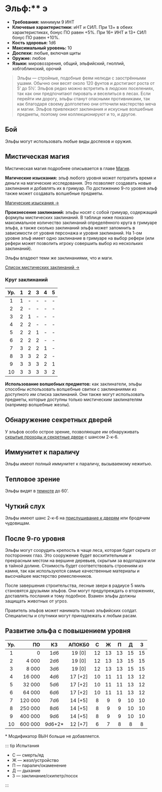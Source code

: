 # Эльф:** э

-   **Требования:** минимум 9 ИНТ
-   **Ключевые характеристики:** иНТ и СИЛ. При 13+ в обеих характеристиках, бонус ПО равен +5%. При 16+ ИНТ и 13+ СИЛ бонус ПО равен +10%.
-   **Кость здоровья:** 1d6
-   **Максимальный уровень:** 10
-   **Доспехи:** любые, включая щиты
-   **Оружие:** любое
-   **Языки:** мировоззрения, общий, эльфийский, гноллий, хобгоблинский, орочий

> Эльфы — стройные, подобные феям нелюди с заострёнными ушами. Обычно они весят около 120 фунтов и достигают роста от 5’ до 5½’. Эльфов редко можно встретить в людских поселениях, так как они предпочитают пировать и веселиться в лесах. Если перейти им дорогу, эльфы станут опасными противниками, так как благодаря своему долголетию они отточили мастерство меча и магии. Эльфов привлекают заклинания и искусные волшебные предметы, поэтому они коллекционируют и то, и другое.

## Бой

Эльфы могут использовать любые виды доспехов и оружия.

## Мистическая магия

Мистическая магия подробнее описывается в главе [Магия](../../magic/magic/spells#мистическая-магия).

**Магические изыскания:** эльф любого уровня может потратить время и деньги на магические исследования. Это позволяет создавать новые заклинания и добавлять их в гримуар. По достижению 9-го уровня эльф также может создавать волшебные предметы.

[Магические изыскания ->](../../magic/magic/magical-research)

**Произнесение заклинаний:** эльфы носят с собой гримуар, содержащий формулы мистических заклинаний. В таблице ниже показано максимальное количество заклинаний определённого круга в гримуаре эльфа, а также сколько заклинаний эльфа может запомнить в зависимости от уровня персонажа и уровня заклинаний. На 1-ом уровне эльф имеет одно заклинание в гримуаре на выбор рефери (или рефери может позволить игроку совершить выбор из нескольких заклинаний).

Эльфы владеют теми же заклинаниями, что и маги.

[Список мистических заклинаний ->](../../magic/arcane/arcane-spells)

### Круг заклинаний

|  Ур.  |   1   |   2   |   3   |   4   |   5   |
| :---: | :---: | :---: | :---: | :---: | :---: |
|   1   |   1   |   -   |   -   |   -   |   -   |
|   2   |   2   |   -   |   -   |   -   |   -   |
|   3   |   2   |   1   |   -   |   -   |   -   |
|   4   |   2   |   2   |   -   |   -   |   -   |
|   5   |   2   |   2   |   1   |   -   |   -   |
|   6   |   2   |   2   |   2   |   -   |   -   |
|   7   |   3   |   2   |   2   |   1   |   -   |
|   8   |   3   |   3   |   2   |   2   |   -   |
|   9   |   3   |   3   |   3   |   2   |   1   |
|  10   |   3   |   3   |   3   |   3   |   2   |

**Использование волшебных предметов:** как заклинатели, эльфы способны использовать волшебные свитки с заклинаниями из доступного им списка заклинаний. Они также могут использовать предметы, которые доступны только мистическим заклинателям (например волшебные жезлы).

## Обнаружение секретных дверей

У эльфов особо острое зрение, позволяющее им обнаруживать [скрытые проходы и секретные двери](../../adventures/adventuring/dungeon-adventuring#секретные-двери) с шансом 2-к-6.

## Иммунитет к параличу

Эльфы имеют полный иммунитет к параличу, вызываемому нежитью.

## Тепловое зрение

Эльфы видят в [темноте](../../adventures/adventuring/hazards-and-challenges#темнота) до 60’.

## Чуткий слух

Эльфы имеют шанс 2-к-6 на [прислушивание к дверям](../../adventures/adventuring/dungeon-adventuring#прислушивание-к-дверям) или бродячим чудовищам.

## После 9-го уровня

Эльфы могут соорудить крепость в чаще леса, которая будет скрыта от посторонних глаз. Это сооружение будет восхитительным и прекрасным местом на вершине деревьев, скрытым за водопадом или в тайной долине. Стоимость будет соответствовать строениям из камня, так как используются самые качественные материалы и высочайшее мастерство ремесленников.

После завершения строительства, лесные звери в радиусе 5 миль становятся друзьями эльфов. Они могут предупреждать о вторжениях, доставлять послания и тому подобное. Взамен эльфы должны защищать животных от угроз.

Правитель эльфов может нанимать только эльфийских солдат. Специалисты и спутники могут принадлежать к любым расам.

## Развитие эльфа с повышением уровня

|  Ур.  |      ПО |   КЗ    | АПОКБ0  |   C   |   Ж   |   П   |   Д   |   З   |
| :---: | ------: | :-----: | :-----: | :---: | :---: | :---: | :---: | :---: |
|   1   |       0 |   1d6   | 19 [0]  |  12   |  13   |  13   |  15   |  15   |
|   2   |   4 000 |   2d6   | 19 [0]  |  12   |  13   |  13   |  15   |  15   |
|   3   |   8 000 |   3d6   | 19 [0]  |  12   |  13   |  13   |  15   |  15   |
|   4   |  16 000 |   4d6   | 17 [+2] |  10   |  11   |  11   |  13   |  12   |
|   5   |  32 000 |   5d6   | 17 [+2] |  10   |  11   |  11   |  13   |  12   |
|   6   |  64 000 |   6d6   | 17 [+2] |  10   |  11   |  11   |  13   |  12   |
|   7   | 120 000 |   7d6   | 14 [+5] |   8   |   9   |   9   |  10   |  10   |
|   8   | 250 000 |   8d6   | 14 [+5] |   8   |   9   |   9   |  10   |  10   |
|   9   | 400 000 |   9d6   | 14 [+5] |   8   |   9   |   9   |  10   |  10   |
|  10   | 600 000 | 9d6+2\* | 12 [+7] |   6   |   7   |   8   |   8   |   8   |

\* Модификатор ВЫН больше не добавляется.

::: tip Испытания

-   С — смерть/яд
-   Ж — жезл/устройство
-   П — паралич/окаменение
-   Д — дыхание
-   З — заклинание/скипетр/посох

:::
